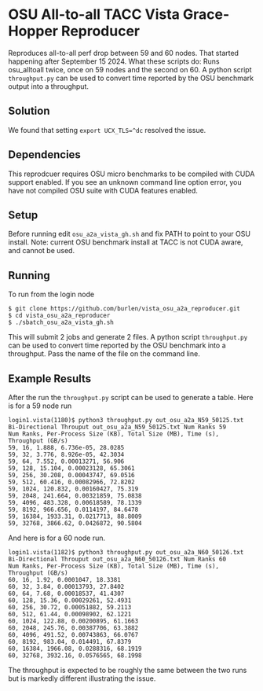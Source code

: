 # OSU All-to-all TACC Vista Grace-Hopper Reproducer
Reproduces all-to-all perf drop between 59 and 60 nodes. That started happening after September 15 2024.
What these scripts do: Runs osu_alltoall twice, once on 59 nodes and the second on 60. 
A python script `throughput.py` can be used to convert time reported by the OSU benchmark output into a throughput.

## Solution
We found that setting `export UCX_TLS=^dc` resolved the issue.

## Dependencies
This reprodcuer requires OSU micro benchmarks to be compiled with CUDA support enabled. If you see an unknown command line option error, you have not compiled OSU suite with CUDA features enabled.

## Setup
Before running edit `osu_a2a_vista_gh.sh` and fix PATH to point to your OSU install. Note: current OSU benchmark install at TACC is not CUDA aware, and  cannot be used.

## Running
To run from the login node
```
$ git clone https://github.com/burlen/vista_osu_a2a_reproducer.git
$ cd vista_osu_a2a_reproducer
$ ./sbatch_osu_a2a_vista_gh.sh
```
This will submit 2 jobs and generate 2 files. A python script `throughput.py` can be used to convert time reported by the OSU benchmark into a throughput. Pass the name of the file on the command line.

## Example Results
After the run the `throughput.py` script can be used to generate a table. Here is for a 59 node run
```
login1.vista(1180)$ python3 throughput.py out_osu_a2a_N59_50125.txt
Bi-Directional Throuput out_osu_a2a_N59_50125.txt Num Ranks 59
Num Ranks, Per-Process Size (KB), Total Size (MB), Time (s), Throughput (GB/s)
59, 16, 1.888, 6.736e-05, 28.0285
59, 32, 3.776, 8.926e-05, 42.3034
59, 64, 7.552, 0.00013271, 56.906
59, 128, 15.104, 0.00023128, 65.3061
59, 256, 30.208, 0.00043747, 69.0516
59, 512, 60.416, 0.00082966, 72.8202
59, 1024, 120.832, 0.00160427, 75.319
59, 2048, 241.664, 0.00321859, 75.0838
59, 4096, 483.328, 0.00618589, 78.1339
59, 8192, 966.656, 0.0114197, 84.6478
59, 16384, 1933.31, 0.0217713, 88.8009
59, 32768, 3866.62, 0.0426872, 90.5804
```
And here is for a 60 node run.
```
login1.vista(1182)$ python3 throughput.py out_osu_a2a_N60_50126.txt
Bi-Directional Throuput out_osu_a2a_N60_50126.txt Num Ranks 60
Num Ranks, Per-Process Size (KB), Total Size (MB), Time (s), Throughput (GB/s)
60, 16, 1.92, 0.0001047, 18.3381
60, 32, 3.84, 0.00013793, 27.8402
60, 64, 7.68, 0.00018537, 41.4307
60, 128, 15.36, 0.00029261, 52.4931
60, 256, 30.72, 0.00051882, 59.2113
60, 512, 61.44, 0.00098902, 62.1221
60, 1024, 122.88, 0.00200895, 61.1663
60, 2048, 245.76, 0.00387706, 63.3882
60, 4096, 491.52, 0.00743863, 66.0767
60, 8192, 983.04, 0.014491, 67.8379
60, 16384, 1966.08, 0.0288316, 68.1919
60, 32768, 3932.16, 0.0576565, 68.1998
```
The throughput is expected to be roughly the same between the two runs but is markedly different illustrating the issue.
